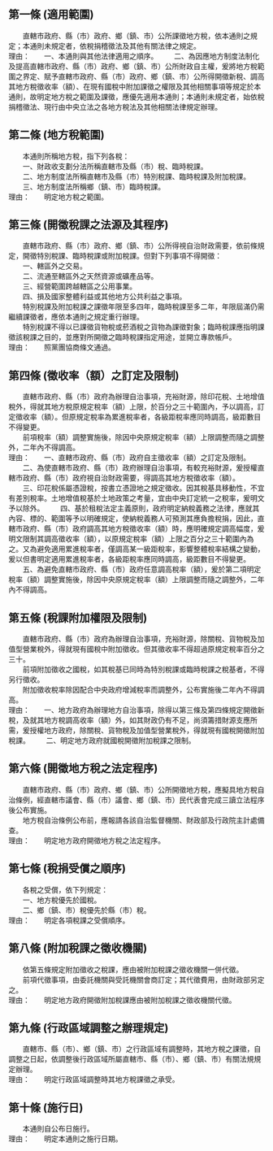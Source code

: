 第一條 (適用範圍)
-----------------
　　直轄市政府、縣（市）政府、鄉（鎮、市）公所課徵地方稅，依本通則之規定；本通則未規定者，依稅捐稽徵法及其他有關法律之規定。  
理由：　　一、本通則與其他法律適用之順序。
　　二、為因應地方制度法制化及提高直轄市政府、縣（市）政府、鄉（鎮、市）公所財政自主權，爰將地方稅範圍之界定、賦予直轄市政府、縣（市）政府、鄉（鎮、市）公所得開徵新稅、調高其地方稅徵收率（額）、在現有國稅中附加課徵之權限及其他相關事項等規定於本通則，故明定地方稅之範圍及課徵，應優先適用本通則；本通則未規定者，始依稅捐稽徵法、現行由中央立法之各地方稅法及其他相關法律規定辦理。

第二條 (地方稅範圍)
-------------------
　　本通則所稱地方稅，指下列各稅：  
　　一、財政收支劃分法所稱直轄市及縣（市）稅、臨時稅課。  
　　二、地方制度法所稱直轄市及縣（市）特別稅課、臨時稅課及附加稅課。  
　　三、地方制度法所稱鄉（鎮、市）臨時稅課。  
理由：　　明定地方稅之範圍。

第三條 (開徵稅課之法源及其程序)
-------------------------------
　　直轄市政府、縣（市）政府、鄉（鎮、市）公所得視自治財政需要，依前條規定，開徵特別稅課、臨時稅課或附加稅課。但對下列事項不得開徵：  
　　一、轄區外之交易。  
　　二、流通至轄區外之天然資源或礦產品等。  
　　三、經營範圍跨越轄區之公用事業。  
　　四、損及國家整體利益或其他地方公共利益之事項。  
　　特別稅課及附加稅課之課徵年限至多四年，臨時稅課至多二年，年限屆滿仍需繼續課徵者，應依本通則之規定重行辦理。  
　　特別稅課不得以已課徵貨物稅或菸酒稅之貨物為課徵對象；臨時稅課應指明課徵該稅課之目的，並應對所開徵之臨時稅課指定用途，並開立專款帳戶。  
理由：　　照黨團協商條文通過。

第四條 (徵收率（額）之訂定及限制)
---------------------------------
　　直轄市政府、縣（市）政府為辦理自治事項，充裕財源，除印花稅、土地增值稅外，得就其地方稅原規定稅率（額）上限，於百分之三十範圍內，予以調高，訂定徵收率（額）。但原規定稅率為累進稅率者，各級距稅率應同時調高，級距數目不得變更。  
　　前項稅率（額）調整實施後，除因中央原規定稅率（額）上限調整而隨之調整外，二年內不得調高。  
理由：　　一、直轄市政府、縣（市）政府自主徵收率（額）之訂定及限制。
　　二、為使直轄市政府、縣（市）政府辦理自治事項，有較充裕財源，爰授權直轄市政府、縣（市）政府視自治財政需要，得調高其地方稅徵收率（額）。
　　三、印花稅係屬憑證稅，按書立憑證地之規定徵收。因其稅基具移動性，不宜有差別稅率。土地增值稅基於土地政策之考量，宜由中央訂定統一之稅率，爰明文予以除外。
　　四、基於租稅法定主義原則，政府明定納稅義務之法律，應就其內容、標的、範圍等予以明確規定，使納稅義務人可預測其應負擔稅捐，因此，直轄市政府、縣（市）政府調高其地方稅徵收率（額）時，應明確規定調高幅度，爰明文限制其調高徵收率（額），以原規定稅率（額）上限之百分之三十範圍內為之。又為避免適用累進稅率者，僅調高某一級距稅率，影響整體稅率結構之變動，爰以但書明定適用累進稅率者，各級距稅率應同時調高，級距數目不得變更。
　　五、為避免直轄市政府、縣（市）政府任意調高稅率（額），爰於第二項明定稅率（額）調整實施後，除因中央原規定稅率（額）上限調整而隨之調整外，二年內不得調高。

第五條 (稅課附加權限及限制)
---------------------------
　　直轄市政府、縣（市）政府為辦理自治事項，充裕財源，除關稅、貨物稅及加值型營業稅外，得就現有國稅中附加徵收。但其徵收率不得超過原規定稅率百分之三十。  
　　前項附加徵收之國稅，如其稅基已同時為特別稅課或臨時稅課之稅基者，不得另行徵收。  
　　附加徵收稅率除因配合中央政府增減稅率而調整外，公布實施後二年內不得調高。  
理由：　　一、地方政府為辦理地方自治事項，除得以第三條及第四條規定開徵新稅，及就其地方稅調高收率（額）外，如其財政仍有不足，尚須籌措財源支應所需，爰授權地方政府，除關稅、貨物稅及加值型營業稅外，得就現有國稅開徵附加稅課。
　　二、明定地方政府就國稅開徵附加稅課之限制。

第六條 (開徵地方稅之法定程序)
-----------------------------
　　直轄市政府、縣（市）政府、鄉（鎮、市）公所開徵地方稅，應擬具地方稅自治條例，經直轄市議會、縣（市）議會、鄉（鎮、市）民代表會完成三讀立法程序後公布實施。  
　　地方稅自治條例公布前，應報請各該自治監督機關、財政部及行政院主計處備查。  
理由：　　明定地方政府開徵地方稅之法定程序。

第七條 (稅捐受償之順序)
-----------------------
　　各稅之受償，依下列規定：  
　　一、地方稅優先於國稅。  
　　二、鄉（鎮、市）稅優先於縣（市）稅。  
理由：　　明定各項稅課之受償順序。

第八條 (附加稅課之徵收機關)
---------------------------
　　依第五條規定附加徵收之稅課，應由被附加稅課之徵收機關一併代徵。  
　　前項代徵事項，由委託機關與受託機關會商訂定；其代徵費用，由財政部另定之。  
理由：　　明定地方政府開徵附加稅課應由被附加稅課之徵收機關代徵。

第九條 (行政區域調整之辦理規定)
-------------------------------
　　直轄市、縣（市）、鄉（鎮、市）之行政區域有調整時，其地方稅之課徵，自調整之日起，依調整後行政區域所屬直轄市、縣（市）、鄉（鎮、市）有關法規規定辦理。  
理由：　　明定行政區域調整時其地方稅課徵之承受。

第十條 (施行日)
---------------
　　本通則自公布日施行。  
理由：　　明定本通則之施行日期。